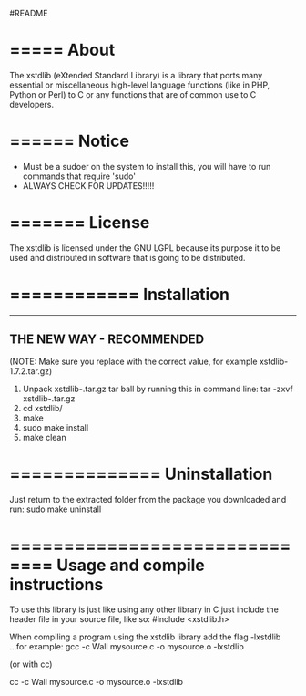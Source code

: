 #README

=====
About
=====

The xstdlib (eXtended Standard Library) is a library that ports many essential or miscellaneous high-level language functions (like in PHP, Python or Perl) to C or any functions that are of common use to C developers.

======
Notice
======

- Must be a sudoer on the system to install this, you will have to run commands that require 'sudo'
- ALWAYS CHECK FOR UPDATES!!!!!

=======
License
=======

The xstdlib is licensed under the GNU LGPL because its purpose it to be used and distributed in software that is going to be distributed.

============
Installation
============

-------------------------
THE NEW WAY - RECOMMENDED
-------------------------

(NOTE: Make sure you replace <version> with the correct value, for example xstdlib-1.7.2.tar.gz)

1) Unpack xstdlib-<version>.tar.gz tar ball by running this in command line: tar -zxvf xstdlib-<version>.tar.gz
2) cd xstdlib/
3) make
4) sudo make install
5) make clean

==============
Uninstallation
==============

Just return to the extracted folder from the package you downloaded and run: sudo make uninstall

==============================
Usage and compile instructions
==============================

To use this library is just like using any other library in C just include the header file in your source file, like so:
#include <xstdlib.h>

When compiling a program using the xstdlib library add the flag -lxstdlib ...for example:
gcc -c Wall mysource.c -o mysource.o -lxstdlib

(or with cc)

cc -c Wall mysource.c -o mysource.o -lxstdlib

